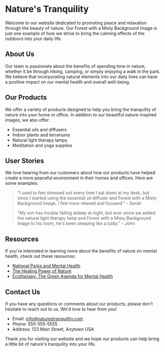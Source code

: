 <!--font:Inter-->

# Nature's Tranquility

Welcome to our website dedicated to promoting peace and relaxation through the beauty of nature. Our Forest with a Misty Background image is just one example of how we strive to bring the calming effects of the outdoors into your daily life.

## About Us
Our team is passionate about the benefits of spending time in nature, whether it be through hiking, camping, or simply enjoying a walk in the park. We believe that incorporating natural elements into our daily lives can have a positive impact on our mental health and overall well-being.

## Our Products
We offer a variety of products designed to help you bring the tranquility of nature into your home or office. In addition to our beautiful nature-inspired images, we also offer:

- Essential oils and diffusers
- Indoor plants and terrariums
- Natural light therapy lamps
- Meditation and yoga supplies

## User Stories
We love hearing from our customers about how our products have helped create a more peaceful environment in their homes and offices. Here are some examples:

> "I used to feel stressed out every time I sat down at my desk, but since I started using the essential oil diffuser and Forest with a Misty Background image, I feel more relaxed and focused." - Sarah

> "My son has trouble falling asleep at night, but ever since we added the natural light therapy lamp and Forest with a Misty Background image to his room, he's been sleeping like a baby." - John

## Resources
If you're interested in learning more about the benefits of nature on mental health, check out these resources:

- [National Parks and Mental Health](#)
- [The Healing Power of Nature](#)
- [Ecotherapy: The Green Agenda for Mental Health](#)

## Contact Us
If you have any questions or comments about our products, please don't hesitate to reach out to us. We'd love to hear from you!

- Email: info@naturestranquility.com
- Phone: 555-555-5555
- Address: 123 Main Street, Anytown USA

Thank you for visiting our website and we hope our products can help bring a little bit of nature's tranquility into your life.

<!--

Write me content for website with wallpaper which alt text is:

"A forest with a misty background"

The name/title of the page should not be 1:1 copy of the alt text but rather a real content of the website which is using this wallpaper.

- Use markdown format 
- Start with heading
- Heading should be short and concise
- The content should look like a real website 
- The website should not be about the wallpaper, wallpaper is just a related background
- Heading should be contain work "wallpaper" or "background"
- Include real sections like references, contact, user stories, etc. use things relevant to the page purpose.
- Feel free to use structure like headings, bullets, numbering, blockquotes, paragraphs, horizontal lines, etc.
- You can use formatting like bold or _italic_
- You can include UTF-8 emojis
- Links should be only #hash anchors (and you can refer to the document itself)
- Do not include images


---


Write me content for website with wallpaper which alt text is:

"A forest with a misty background"

The name/title of the page should not be 1:1 copy of the alt text but rather a real content of the website which is using this wallpaper.

- Use markdown format 
- Start with heading
- Heading should be short and concise
- The content should look like a real website 
- The website should not be about the wallpaper, wallpaper is just a related background
- Heading should be contain work "wallpaper" or "background"
- Include real sections like references, contact, user stories, etc. use things relevant to the page purpose.
- Feel free to use structure like headings, bullets, numbering, blockquotes, paragraphs, horizontal lines, etc.
- You can use formatting like bold or _italic_
- You can include UTF-8 emojis
- Links should be only #hash anchors (and you can refer to the document itself)
- Do not include images


---


# Nature's Tranquility Wallpaper

Welcome to our website dedicated to promoting peace and relaxation through the beauty of nature. Our "Forest with a Misty Background" wallpaper is just one example of how we strive to bring the calming effects of the outdoors into your daily life.

## About Us
Our team is passionate about the benefits of spending time in nature, whether it be through hiking, camping, or simply enjoying a walk in the park. We believe that incorporating natural elements into our daily lives can have a positive impact on our mental health and overall well-being.

## User Stories
We love hearing from our customers about how our wallpapers have helped create a more peaceful environment in their homes and offices. Here are some examples:

> "I used to feel stressed out every time I sat down at my desk, but since I started using the Forest with a Misty Background wallpaper, I feel more relaxed and focused." - Sarah

> "My son has trouble falling asleep at night, but ever since we put up the wallpaper in his room, he's been sleeping like a baby." - John

## References
If you're interested in learning more about the benefits of nature on mental health, check out these resources:

- [National Parks and Mental Health](#)
- [The Healing Power of Nature](#)
- [Ecotherapy: The Green Agenda for Mental Health](#)

## Contact Us
If you have any questions or comments about our products, please don't hesitate to reach out to us. We'd love to hear from you!

- Email: info@naturestranquility.com
- Phone: 555-555-5555
- Address: 123 Main Street, Anytown USA

Thank you for visiting our website and we hope our wallpapers can help bring a little bit of nature's tranquility into your life.


---


Heading should not include word "wallpaper". The website should not be about the wallpaper itself, wallpaper is just a related background, rewrite whole content.


---


# Nature's Tranquility

Welcome to our website dedicated to promoting peace and relaxation through the beauty of nature. Our Forest with a Misty Background image is just one example of how we strive to bring the calming effects of the outdoors into your daily life.

## About Us
Our team is passionate about the benefits of spending time in nature, whether it be through hiking, camping, or simply enjoying a walk in the park. We believe that incorporating natural elements into our daily lives can have a positive impact on our mental health and overall well-being.

## Our Products
We offer a variety of products designed to help you bring the tranquility of nature into your home or office. In addition to our beautiful nature-inspired images, we also offer:

- Essential oils and diffusers
- Indoor plants and terrariums
- Natural light therapy lamps
- Meditation and yoga supplies

## User Stories
We love hearing from our customers about how our products have helped create a more peaceful environment in their homes and offices. Here are some examples:

> "I used to feel stressed out every time I sat down at my desk, but since I started using the essential oil diffuser and Forest with a Misty Background image, I feel more relaxed and focused." - Sarah

> "My son has trouble falling asleep at night, but ever since we added the natural light therapy lamp and Forest with a Misty Background image to his room, he's been sleeping like a baby." - John

## Resources
If you're interested in learning more about the benefits of nature on mental health, check out these resources:

- [National Parks and Mental Health](#)
- [The Healing Power of Nature](#)
- [Ecotherapy: The Green Agenda for Mental Health](#)

## Contact Us
If you have any questions or comments about our products, please don't hesitate to reach out to us. We'd love to hear from you!

- Email: info@naturestranquility.com
- Phone: 555-555-5555
- Address: 123 Main Street, Anytown USA

Thank you for visiting our website and we hope our products can help bring a little bit of nature's tranquility into your life.

-->
